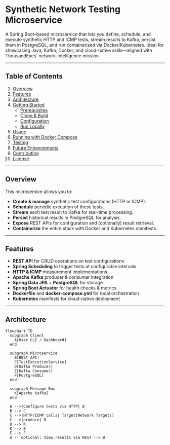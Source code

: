 # Synthetic Network Testing Microservice

A Spring Boot–based microservice that lets you define, schedule, and execute synthetic HTTP and ICMP tests, stream results to Kafka, persist them in PostgreSQL, and run containerized via Docker/Kubernetes. Ideal for showcasing Java, Kafka, Docker, and cloud-native skills—aligned with ThousandEyes’ network-intelligence mission.

---

## Table of Contents

1. [Overview](#overview)  
2. [Features](#features)  
3. [Architecture](#architecture)  
4. [Getting Started](#getting-started)  
   - [Prerequisites](#prerequisites)  
   - [Clone & Build](#clone--build)  
   - [Configuration](#configuration)  
   - [Run Locally](#run-locally)  
5. [Usage](#usage)  
6. [Running with Docker Compose](#running-with-docker-compose)  
7. [Testing](#testing)  
8. [Future Enhancements](#future-enhancements)  
9. [Contributing](#contributing)  
10. [License](#license)  

---

## Overview

This microservice allows you to:

- **Create & manage** synthetic test configurations (HTTP or ICMP).  
- **Schedule** periodic execution of these tests.  
- **Stream** each test result to Kafka for real-time processing.  
- **Persist** historical results in PostgreSQL for analysis.  
- **Expose** REST APIs for configuration and (optionally) result retrieval.  
- **Containerize** the entire stack with Docker and Kubernetes manifests.

---

## Features

- **REST API** for CRUD operations on test configurations  
- **Spring Scheduling** to trigger tests at configurable intervals  
- **HTTP & ICMP** measurement implementations  
- **Apache Kafka** producer & consumer integration  
- **Spring Data JPA** + **PostgreSQL** for storage  
- **Spring Boot Actuator** for health checks & metrics  
- **Dockerfile** and **docker-compose.yml** for local orchestration  
- **Kubernetes** manifests for cloud-native deployment  

---

## Architecture

```mermaid
flowchart TD
  subgraph Client
    A[User CLI / Dashboard]
  end

  subgraph Microservice
    B[REST API]
    C[TestExecutionService]
    D[Kafka Producer]
    E[Kafka Consumer]
    F[PostgreSQL]
  end

  subgraph Message Bus
    K[Apache Kafka]
  end

  A -->|Configure tests via HTTP| B
  B --> C
  C -->|HTTP/ICMP calls| Target[Network Targets]
  C -->|produce| D
  D --> K
  K --> E
  E --> F
  A -- optional: View results via REST --> B

